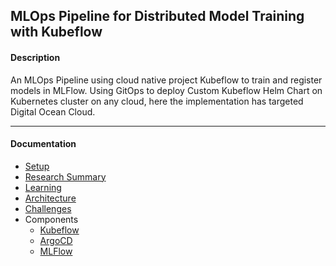 MLOps Pipeline for Distributed Model Training with Kubeflow
---

#### Description

An MLOps Pipeline using cloud native project Kubeflow to train and register models in MLFlow. Using GitOps to deploy Custom Kubeflow Helm Chart on Kubernetes cluster on any cloud, here the implementation has targeted Digital Ocean Cloud.

---

#### Documentation

- [Setup](./docs/SETUP.md)
- [Research Summary](./docs/RESEARCH_SUMMARY.md)
- [Learning](./docs/LEARNINGS.md)
- [Architecture](./docs/ARCH.md)
- [Challenges](./docs/CHALLENGES.md)
- Components
  - [Kubeflow](./docs/KUEBFLOW.md)
  - [ArgoCD](./docs/ARGO.md)
  - [MLFlow](./apps/registry/mlflow/README.md)
